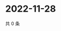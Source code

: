 # 2022-11-28

共 0 条

<!-- BEGIN WEIBO -->
<!-- 最后更新时间 Mon Nov 28 2022 16:20:20 GMT+0800 (China Standard Time) -->

<!-- END WEIBO -->
